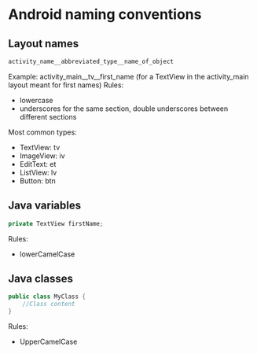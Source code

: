 # Android naming conventions

## Layout names

```xml
activity_name__abbreviated_type__name_of_object
```

Example: activity_main__tv__first_name (for a TextView in the activity_main layout meant for first names)
Rules:
- lowercase
- underscores for the same section, double underscores between different sections

Most common types:
- TextView: tv
- ImageView: iv
- EditText: et
- ListView: lv
- Button: btn


## Java variables

```java
private TextView firstName;
```

Rules:
- lowerCamelCase

## Java classes

```java
public class MyClass {
	//Class content
}
```

Rules:
- UpperCamelCase